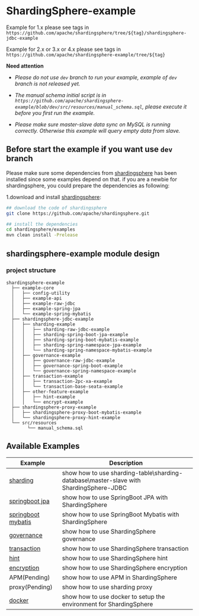 # ShardingSphere-example

Example for 1.x please see tags in `https://github.com/apache/shardingsphere/tree/${tag}/shardingsphere-jdbc-example`

Example for 2.x or 3.x or 4.x please see tags in `https://github.com/apache/shardingsphere-example/tree/${tag}`

**Need attention**

- *Please do not use `dev` branch to run your example, example of `dev` branch is not released yet.*

- *The manual schema initial script is in `https://github.com/apache/shardingsphere-example/blob/dev/src/resources/manual_schema.sql`, please execute it before you first run the example.*

- *Please make sure master-slave data sync on MySQL is running correctly. Otherwise this example will query empty data from slave.*

## Before start the example if you want use `dev` branch

Please make sure some dependencies from [shardingsphere](https://github.com/apache/shardingsphere) has been installed since some examples depend on that.
if you are a newbie for shardingsphere, you could prepare the dependencies as following: 

1.download and install [shardingsphere](https://github.com/apache/shardingsphere): 

```bash
## download the code of shardingsphere
git clone https://github.com/apache/shardingsphere.git

## install the dependencies
cd shardingsphere/examples
mvn clean install -Prelease
```

## shardingsphere-example module design

### project structure

```
shardingsphere-example
  ├── example-core
  │   ├── config-utility
  │   ├── example-api
  │   ├── example-raw-jdbc
  │   ├── example-spring-jpa
  │   └── example-spring-mybatis
  ├── shardingsphere-jdbc-example
  │   ├── sharding-example
  │   │   ├── sharding-raw-jdbc-example
  │   │   ├── sharding-spring-boot-jpa-example
  │   │   ├── sharding-spring-boot-mybatis-example
  │   │   ├── sharding-spring-namespace-jpa-example
  │   │   └── sharding-spring-namespace-mybatis-example
  │   ├── governance-example
  │   │   ├── governance-raw-jdbc-example
  │   │   ├── governance-spring-boot-example
  │   │   └── governance-spring-namespace-example
  │   ├── transaction-example
  │   │   ├── transaction-2pc-xa-example
  │   │   └── transaction-base-seata-example
  │   ├── other-feature-example
  │   │   ├── hint-example
  │   │   └── encrypt-example
  ├── shardingsphere-proxy-example
  │   ├── shardingsphere-proxy-boot-mybatis-example
  │   └── shardingsphere-proxy-hint-example
  └── src/resources
        └── manual_schema.sql
```

## Available Examples

| Example | Description |
|---------|-------------|
| [sharding](shardingsphere-jdbc-example/sharding-example) | show how to use sharding-table\sharding-database\master-slave with ShardingSphere-JDBC |
| [springboot jpa](shardingsphere-jdbc-example/sharding-example/sharding-spring-boot-jpa-example) | show how to use SpringBoot JPA with ShardingSphere |
| [springboot mybatis](shardingsphere-jdbc-example/sharding-example/sharding-spring-boot-mybatis-example) | show how to use SpringBoot Mybatis with ShardingSphere |
| [governance](shardingsphere-jdbc-example/governance-example) | show how to use ShardingSphere governance |
| [transaction](shardingsphere-jdbc-example/transaction-example) | show how to use ShardingSphere transaction |
| [hint](shardingsphere-jdbc-example/other-feature-example/hint-example) | show how to use ShardingSphere hint |
| [encryption](shardingsphere-jdbc-example/other-feature-example/encrypt-example) | show how to use ShardingSphere encryption |
| APM(Pending) | show how to use APM in ShardingSphere |
| proxy(Pending) | show how to use sharding proxy |
| [docker](./docker/docker-compose.md) | show how to use docker to setup the environment for ShardingSphere |
